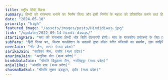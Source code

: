 ```yaml
---
title: राष्ट्रीय हिंदी दिवस
summary: हिन्दी को राजभाषा बनाने का निर्णय लिया और इसी निर्णय के महत्व को प्रतिपादित करने तथा हिन्दी को प्रत्येक क्षेत्र में प्रसारित करने के लिये वर्ष 1953 से पूरे भारत में 14 सितम्बर को प्रतिवर्ष हिन्दी-दिवस के रूप में मनाया जाता है।
date: "2024-05-10"
priority: "high"
featured_image: "/assets/images/posts/Hindidiwas.jpg"
link: "/update/2022-09-14-hindi-diwas/"
startingPara: "संघ की राजभाषा हिन्दी और लिपि देवनागरी होगी। संघ के राजकीय प्रयोजनों के लिए प्रयोग होने वाले अंकों का रूप अन्तरराष्ट्रीय रूप होगा। यह निर्णय 14 सितम्बर को लिया गया, इसी दिन हिन्दी के मूर्धन्य साहित्यकार व्यौहार राजेन्द्र सिंह का 50वाँ जन्मदिन था, इस कारण हिन्दी दिवस के लिए इस दिन को श्रेष्ठ माना गया था।"
subPara: "हिंदी दिवस पर, किरण फाउंडेशन के सदस्यों द्वारा रचित रंगीन पंक्तियों का समर्पण, एक साहित्यिक कला की उच्चता को प्रकट करता है।"
neerJain: "नीर जैन, सागर (मध्य प्रदेश)"
sarikaJain: "सारिका जैन, घंसौर (मध्य प्रदेश)"
anurimaJain: "अनुरिमा जैन (मध्य प्रदेश)"
bindubalaJain: "श्रीमति बिंदुबाला जैन, नरसिंहपुर (मध्य प्रदेश)"
anjaliRai: "अंजलि राय (मध्य प्रदेश)"
shusmaBadkul: "श्रीमति सुषमा बड़कुल, इंदौर (मध्य प्रदेश)"
---
```

